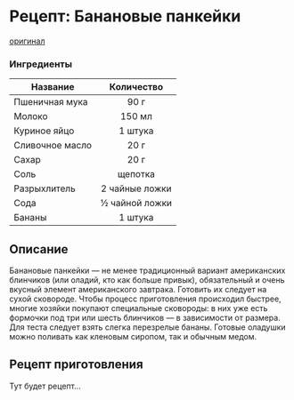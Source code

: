 # Рецепт: Банановые панкейки
[оригинал](https://eda.ru/recepty/zavtraki/bananovie-pankejki-35975)

### Ингредиенты
| Название        	| Количество        |
| -------------   	|:-----------------:|
| Пшеничная мука  	| 90 г 	        	|
| Молоко        	| 150 мл        	|
| Куриное яйцо  	| 1 штука        	|
| Сливочное масло	| 20 г          	|
| Сахар         	| 20 г          	|
| Соль		        | щепотка       	|
| Разрыхлитель		| 2 чайные ложки  	|
| Сода          	| ½ чайной ложки   	|
| Бананы		    | 1 штука       	|

## Описание
Банановые панкейки — не менее традиционный вариант американских блинчиков (или оладий, кто как больше привык), обязательный и очень вкусный элемент американского завтрака. Готовить их следует на сухой сковороде. Чтобы процесс приготовления происходил быстрее, многие хозяйки покупают специальные сковороды: в них уже есть формочки под три или шесть блинчиков — в зависимости от размера. Для теста следует взять слегка перезрелые бананы. Готовые оладушки можно поливать как кленовым сиропом, так и обычным медом.
 
## Рецепт приготовления
Тут будет рецепт...